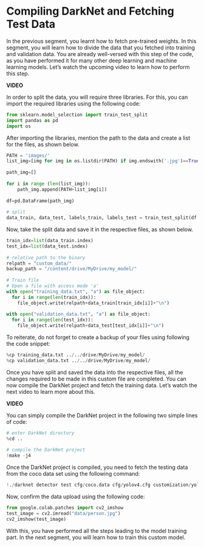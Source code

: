 # Compiling DarkNet and Fetching Test Data

In the previous segment, you learnt how to fetch pre-trained weights. In this segment, you will learn how to divide the data that you fetched into training and validation data. You are already well-versed with this step of the code, as you have performed it for many other deep learning and machine learning models. Let’s watch the upcoming video to learn how to perform this step.

**VIDEO**

In order to split the data, you will require three libraries. For this, you can import the required libraries using the following code:

```python
from sklearn.model_selection import train_test_split
import pandas as pd 
import os 
```

  
After importing the libraries, mention the path to the data and create a list for the files, as shown below.

```python
PATH = 'images/'
list_img=[img for img in os.listdir(PATH) if img.endswith('.jpg')==True]
 
path_img=[]
 
for i in range (len(list_img)):
    path_img.append(PATH+list_img[i])
    
df=pd.DataFrame(path_img)
 
# split 
data_train, data_test, labels_train, labels_test = train_test_split(df[0], df.index, test_size=0.20, random_state=42)
```

  
Now, take the split data and save it in the respective files, as shown below.

```python
train_idx=list(data_train.index)
test_idx=list(data_test.index)
    
# relative path to the binary 
relpath = "custom_data/"
backup_path = "/content/drive/MyDrive/my_model/"
 
# Train file
# Open a file with access mode 'a'
with open("training_data.txt", "a") as file_object:
  for i in range(len(train_idx)):
    file_object.write(relpath+data_train[train_idx[i]]+"\n")   
 
with open("validation_data.txt", "a") as file_object:
  for i in range(len(test_idx)):
    file_object.write(relpath+data_test[test_idx[i]]+"\n")
```

To reiterate, do not forget to create a backup of your files using following the code snippet:

```python
%cp training_data.txt ../../drive/MyDrive/my_model/
%cp validation_data.txt ../../drive/MyDrive/my_model/
```

Once you have split and saved the data into the respective files, all the changes required to be made in this custom file are completed. You can now compile the DarkNet project and fetch the training data. Let’s watch the next video to learn more about this.

**VIDEO**

You can simply compile the DarkNet project in the following two simple lines of code:

```python
# enter DarkNet directory
%cd ..
 
# compile the DarkNet project
!make -j4
```

Once the DarkNet project is compiled, you need to fetch the testing data from the coco data set using the following command:

```python
!./darknet detector test cfg/coco.data cfg/yolov4.cfg customization/yolov4.weights data/person.jpg
```

Now, confirm the data upload using the following code:

```python
from google.colab.patches import cv2_imshow
test_image = cv2.imread("data/person.jpg")
cv2_imshow(test_image)
```

With this, you have performed all the steps leading to the model training part. In the next segment, you will learn how to train this custom model.